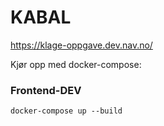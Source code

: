 # KABAL

https://klage-oppgave.dev.nav.no/

Kjør opp med docker-compose:

### Frontend-DEV

`docker-compose up --build`
